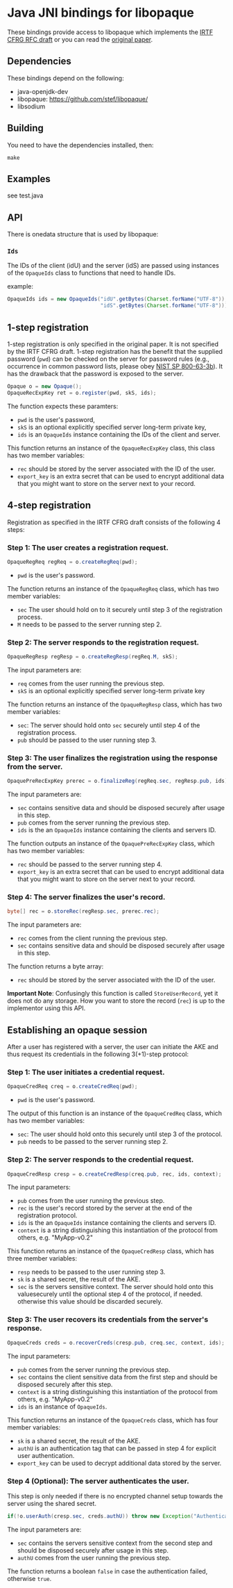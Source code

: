 # Java JNI bindings for libopaque

These bindings provide access to libopaque which implements the
[IRTF CFRG RFC draft](https://github.com/cfrg/draft-irtf-cfrg-opaque)
or you can read the [original paper](https://eprint.iacr.org/2018/163).

## Dependencies

These bindings depend on the following:
 - java-openjdk-dev
 - libopaque: https://github.com/stef/libopaque/
 - libsodium

## Building

You need to have the dependencies installed, then:

```
make
```

## Examples

see test.java

## API

There is onedata structure that is used by libopaque:

### `Ids`

The IDs of the client (idU) and the server (idS) are passed using
instances of the `OpaqueIds` class to functions that need to handle
IDs.

example:

```java
OpaqueIds ids = new OpaqueIds("idU".getBytes(Charset.forName("UTF-8")),
                              "idS".getBytes(Charset.forName("UTF-8")));
```

## 1-step registration

1-step registration is only specified in the original paper. It is not
specified by the IRTF CFRG draft. 1-step registration has the benefit
that the supplied password (`pwd`) can be checked on the server for
password rules (e.g., occurrence in common password lists, please obey
[NIST SP
800-63-3b](https://pages.nist.gov/800-63-3/sp800-63b.html#memsecret)). It
has the drawback that the password is exposed to the server.

```java
Opaque o = new Opaque();
OpaqueRecExpKey ret = o.register(pwd, skS, ids);
```

The function expects these paramters:

 - `pwd` is the user's password,
 - `skS` is an optional explicitly specified server long-term private key,
 - `ids` is an `OpaqueIds` instance containing the IDs of the client and server.

This function returns an instance of the `OpaqueRecExpKey` class, this
class has two member variables:

 - `rec` should be stored by the server associated with the ID of the user.
 - `export_key` is an extra secret that can be used to encrypt
   additional data that you might want to store on the server next to
   your record.

## 4-step registration

Registration as specified in the IRTF CFRG draft consists of the
following 4 steps:

### Step 1: The user creates a registration request.

```java
OpaqueRegReq regReq = o.createRegReq(pwd);
```

- `pwd` is the user's password.

The function returns an instance of the `OpaqueRegReq` class, which
has two member variables:

  - `sec` The user should hold on to it securely until step 3 of the
    registration process.
  - `M` needs to be passed to the server running step 2.

### Step 2: The server responds to the registration request.

```java
OpaqueRegResp regResp = o.createRegResp(regReq.M, skS);
```

The input parameters are:
 - `req` comes from the user running the previous step.
 - `skS` is an optional explicitly specified server long-term private key

The function returns an instance of the `OpaqueRegResp` class, which
has two member variables:

 - `sec`: The server should hold onto `sec` securely until step 4 of
   the registration process.
 - `pub` should be passed to the user running step 3.

### Step 3: The user finalizes the registration using the response from the server.

```java
OpaquePreRecExpKey prerec = o.finalizeReg(regReq.sec, regResp.pub, ids);
```

The input parameters are:

 - `sec` contains sensitive data and should be disposed securely after usage in this step.
 - `pub` comes from the server running the previous step.
 - `ids` is the an `OpaqueIds` instance containing the clients and servers ID.

The function outputs an instance of the `OpaquePreRecExpKey` class,
which has two member variables:

 - `rec` should be passed to the server running step 4.
 - `export_key` is an extra secret that can be used to encrypt
   additional data that you might want to store on the server next to
   your record.

### Step 4: The server finalizes the user's record.

```java
byte[] rec = o.storeRec(regResp.sec, prerec.rec);
```

The input parameters are:

 - `rec` comes from the client running the previous step.
 - `sec` contains sensitive data and should be disposed securely after usage in this step.

The function returns a byte array:

 - `rec` should be stored by the server associated with the ID of the user.

**Important Note**: Confusingly this function is called `StoreUserRecord`, yet it
does not do any storage. How you want to store the record (`rec`) is up
to the implementor using this API.

## Establishing an opaque session

After a user has registered with a server, the user can initiate the
AKE and thus request its credentials in the following 3(+1)-step protocol:

### Step 1: The user initiates a credential request.

```java
OpaqueCredReq creq = o.createCredReq(pwd);
```

 - `pwd` is the user's password.

The output of this function is an instance of the `OpaqueCredReq`
class, which has two member variables:

 - `sec`: The user should hold onto this securely until step 3 of the protocol.
 - `pub` needs to be passed to the server running step 2.

### Step 2: The server responds to the credential request.

```java
OpaqueCredResp cresp = o.createCredResp(creq.pub, rec, ids, context);
```

The input parameters:

 - `pub` comes from the user running the previous step.
 - `rec` is the user's record stored by the server at the end of the registration protocol.
 - `ids` is the an `OpaqueIds` instance containing the clients and servers ID.
 - `context` is a string distinguishing this instantiation of the protocol from others, e.g. "MyApp-v0.2"

This function returns an instance of the `OpaqueCredResp` class, which
has three member variables:

 - `resp` needs to be passed to the user running step 3.
 - `sk` is a shared secret, the result of the AKE.
 - `sec` is the servers sensitive context. The server should hold onto
   this valuesecurely until the optional step 4 of the protocol, if
   needed. otherwise this value should be discarded securely.

### Step 3: The user recovers its credentials from the server's response.

```java
OpaqueCreds creds = o.recoverCreds(cresp.pub, creq.sec, context, ids);
```

The input parameters:

 - `pub` comes from the server running the previous step.
 - `sec` contains the client sensitive data from the first step and
   should be disposed securely after this step.
 - `context` is a string distinguishing this instantiation of the protocol from others, e.g. "MyApp-v0.2"
 - `ids` is an instance of `OpaqueIds`.

This function returns an instance of the `OpaqueCreds` class, which
has four member variables:

 - `sk` is a shared secret, the result of the AKE.
 - `authU` is an authentication tag that can be passed in step 4 for
   explicit user authentication.
 - `export_key` can be used to decrypt additional data stored by the server.

### Step 4 (Optional): The server authenticates the user.

This step is only needed if there is no encrypted channel setup
towards the server using the shared secret.

```java
if(!o.userAuth(cresp.sec, creds.authU)) throw new Exception("Authentication failed!");
```

The input parameters are:

 - `sec` contains the servers sensitive context from the second step
   and should be disposed securely after usage in this step.
 - `authU` comes from the user running the previous step.

The function returns a boolean `false` in case the authentication
failed, otherwise `true`.
